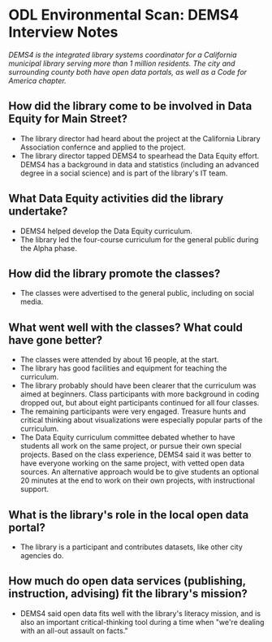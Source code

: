 #  ODL Environmental Scan: DEMS4 Interview Notes

*DEMS4 is the integrated library systems coordinator for a California municipal library serving more than 1 million residents. The city and surrounding county both have open data portals, as well as a Code for America chapter.*

## How did the library come to be involved in Data Equity for Main Street?
- The library director had heard about the project at the California Library Association confernce and applied to the project. 
- The library director tapped DEMS4 to spearhead the Data Equity effort. DEMS4 has a background in data and statistics (including an advanced degree in a social science) and is part of the library's IT team. 

## What Data Equity activities did the library undertake?
- DEMS4 helped develop the Data Equity curriculum. 
- The library led the four-course curriculum for the general public during the Alpha phase.

## How did the library promote the classes?
- The classes were advertised to the general public, including on social media.

## What went well with the classes? What could have gone better?
- The classes were attended by about 16 people, at the start. 
- The library has good facilities and equipment for teaching the curriculum. 
- The library probably should have been clearer that the curriculum was aimed at beginners. Class participants with more background in coding dropped out, but about eight participants continued for all four classes.
- The remaining participants were very engaged. Treasure hunts and critical thinking about visualizations were especially popular parts of the curriculum.
- The Data Equity curriculum committee debated whether to have students all work on the same project, or pursue their own special projects. Based on the class experience, DEMS4 said it was better to have everyone working on the same project, with vetted open data sources. An alternative approach would be to give students an optional 20 minutes at the end to work on their own projects, with instructional support.

## What is the library's role in the local open data portal?
- The library is a participant and contributes datasets, like other city agencies do. 

## How much do open data services (publishing, instruction, advising) fit the library's mission?
- DEMS4 said open data fits well with the library's literacy mission, and is also an important critical-thinking tool during a time when "we're dealing with an all-out assault on facts."


